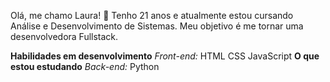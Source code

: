 Olá, me chamo Laura! 👋
Tenho 21 anos e atualmente estou cursando Análise e Desenvolvimento de Sistemas. Meu objetivo é me tornar uma desenvolvedora Fullstack.

**Habilidades em desenvolvimento**
_Front-end:_
HTML
CSS
JavaScript
**O que estou estudando**
_Back-end:_
Python
